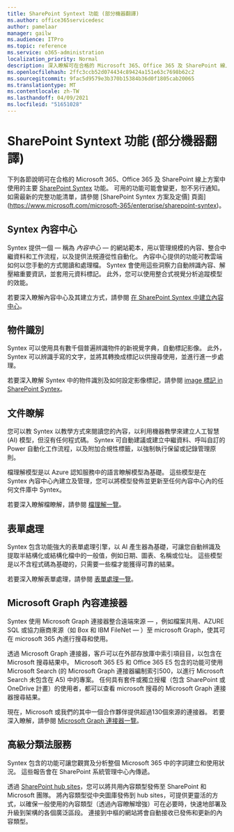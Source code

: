```yaml
---
title: SharePoint Syntext 功能 (部分機器翻譯)
ms.author: office365servicedesc
author: pamelaar
manager: gailw
ms.audience: ITPro
ms.topic: reference
ms.service: o365-administration
localization_priority: Normal
description: 深入瞭解可在合格的 Microsoft 365、Office 365 及 SharePoint 線上方案中使用的主要 SharePoint Syntex 功能。
ms.openlocfilehash: 2ffc3ccb52d074434c89424a151e63c7698b62c2
ms.sourcegitcommit: 9fac5d9579e3b370b15384b36d0f1805cab20065
ms.translationtype: MT
ms.contentlocale: zh-TW
ms.lasthandoff: 04/09/2021
ms.locfileid: "51651028"
---
```

# <a name="sharepoint-syntex-features"></a>SharePoint Syntext 功能 (部分機器翻譯) 

下列各節說明可在合格的 Microsoft 365、Office 365 及 SharePoint 線上方案中使用的主要 [SharePoint Syntex](sharepoint-syntex-service-description.md) 功能。 可用的功能可能會變更，恕不另行通知。 如需最新的完整功能清單，請參閱 [SharePoint Syntex 方案及定價] 頁面](https://www.microsoft.com/microsoft-365/enterprise/sharepoint-syntex)。

## <a name="syntex-content-center"></a>Syntex 內容中心

Syntex 提供一個 &mdash; 稱為 *內容中心* &mdash; 的網站範本，用以管理規模的內容、整合中繼資料和工作流程，以及提供法規遵從性自動化。 內容中心提供的功能可教雲端如何以您手動的方式閱讀和處理檔。 Syntex 會使用這些洞察力自動辨識內容、解壓縮重要資訊，並套用元資料標記。 此外，您可以使用整合式視覺分析追蹤模型的效能。

若要深入瞭解內容中心及其建立方式，請參閱 [在 SharePoint Syntex 中建立內容中心](/microsoft-365/contentunderstanding/create-a-content-center)。

## <a name="object-recognition"></a>物件識別

Syntex 可以使用具有數千個普遍辨識物件的新視覺字典，自動標記影像。 此外，Syntex 可以辨識手寫的文字，並將其轉換成標記以供搜尋使用，並進行進一步處理。

若要深入瞭解 Syntex 中的物件識別及如何設定影像標記，請參閱 [image 標記 in SharePoint Syntex](/microsoft-365/contentunderstanding/image-tagging)。

## <a name="document-understanding"></a>文件瞭解

您可以教 Syntex 以教學方式來閱讀您的內容，以利用機器教學來建立人工智慧 (AI) 模型，但沒有任何程式碼。 Syntex 可自動建議或建立中繼資料、呼叫自訂的 Power 自動化工作流程，以及附加合規性標籤，以強制執行保留或記錄管理原則。

檔理解模型是以 Azure 認知服務中的語言瞭解模型為基礎。 這些模型是在 Syntex 內容中心內建立及管理，您可以將模型發佈並更新至任何內容中心內的任何文件庫中 Syntex。

若要深入瞭解檔瞭解，請參閱 [檔理解一覽](/microsoft-365/contentunderstanding/document-understanding-overview)。

## <a name="form-processing"></a>表單處理

Syntex 包含功能強大的表單處理引擎，以 AI 產生器為基礎，可讓您自動辨識及提取半結構化或結構化檔中的一般值，例如日期、圖表、名稱或位址。 這些模型是以不含程式碼為基礎的，只需要一些檔才能獲得可靠的結果。

若要深入瞭解表單處理，請參閱 [表單處理一覽](/microsoft-365/contentunderstanding/form-processing-overview)。

## <a name="microsoft-graph-content-connectors"></a>Microsoft Graph 內容連接器

Syntex 使用 Microsoft Graph 連接器整合遠端來源 &mdash; ，例如檔案共用、AZURE SQL 或協力廠商來源（如 Box 和 IBM FileNet &mdash; ）至 microsoft Graph，使其可在 microsoft 365 內進行搜尋和使用。

透過 Microsoft Graph 連接器，客戶可以在外部存放庫中索引項目目，以包含在 Microsoft 搜尋結果中。 Microsoft 365 E5 和 Office 365 E5 包含的功能可使用 Microsoft Search (的 Microsoft Graph 連接器編制索引500，以進行 Microsoft Search 未包含在 A5) 中的專案。 任何具有套件或獨立授權（包含 SharePoint 或 OneDrive 計畫）的使用者，都可以查看 microsoft 搜尋的 Microsoft Graph 連接器搜尋結果。

現在，Microsoft 或我們的其中一個合作夥伴提供超過130個來源的連接器。 若要深入瞭解，請參閱 [Microsoft Graph 連接器一覽](/MicrosoftSearch/connectors-overview)。

## <a name="advanced-taxonomy-services"></a>高級分類法服務

Syntex 包含的功能可讓您觀賞及分析整個 Microsoft 365 中的字詞建立和使用狀況。 這些報告會在 SharePoint 系統管理中心內傳遞。

透過 [SharePoint hub sites](/sharepoint/dev/features/hub-site/hub-site-overview)，您可以將共用內容類型發佈至 SharePoint 和 Microsoft 團隊。 將內容類型從中央圖庫發佈到 hub sites，可提供更靈活的方式，以確保一般使用的內容類型（透過內容瞭解增強）可在必要時，快速地部署及升級到架構的各個廣泛區段。 連接到中樞的網站將會自動接收已發佈和更新的內容類型。